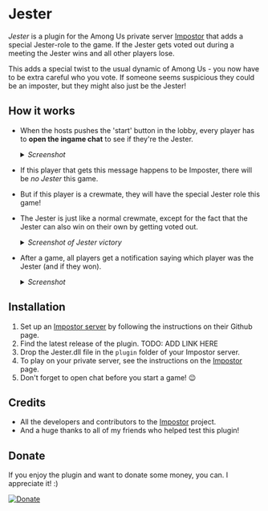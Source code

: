 # Jester
*Jester* is a plugin for the Among Us private server [Impostor](https://github.com/Impostor/Impostor) that adds a special Jester-role to the game. If the Jester gets voted out during a meeting the Jester wins and all other players lose. 

This adds a special twist to the usual dynamic of Among Us - you now have to be extra careful who you vote. If someone seems suspicious they could be an imposter, but they might also just be the Jester!

## How it works

- When the hosts pushes the 'start' button in the lobby, every player has to **open the ingame chat** to see if they're the Jester.

  <details> 
  <summary><i>Screenshot</i></summary>
   <img src="https://github.com/Maartii/Jester/blob/main/Screenshots/JesterAnnouncement.png" width="500"> 
</details>

- If this player that gets this message happens to be Imposter, there will be *no Jester* this game.
- But if this player is a crewmate, they will have the special Jester role this game!
- The Jester is just like a normal crewmate, except for the fact that the Jester can also win on their own by getting voted out.

  <details> 
  <summary><i>Screenshot of Jester victory</i></summary>
   <img src="https://github.com/Maartii/Jester/blob/main/Screenshots/JesterWin.png" width="500"> 
</details>

- After a game, all players get a notification saying which player was the Jester (and if they won).

  <details> 
  <summary><i>Screenshot</i></summary>
   <img src="https://github.com/Maartii/Jester/blob/main/Screenshots/AfterGame.png" width="500"> 
</details>

## Installation

1. Set up an [Impostor server](https://github.com/Impostor/Impostor) by following the instructions on their Github page.
2. Find the latest release of the plugin. TODO: ADD LINK HERE
3. Drop the Jester.dll file in the `plugin` folder of your Impostor server.
4. To play on your private server, see the instructions on the [Impostor](https://github.com/Impostor/Impostor) page.
5. Don't forget to open chat before you start a game! :wink:

## Credits

- All the developers and contributors to the [Impostor](https://github.com/Impostor/Impostor) project.
- And a huge thanks to all of my friends who helped test this plugin! 

## Donate

If you enjoy the plugin and want to donate some money, you can. I appreciate it! :)

[![Donate](https://img.shields.io/badge/Donate-PayPal-green.svg)](https://www.paypal.com/cgi-bin/webscr?cmd=_donations&business=ZPDMYAHEHSZAY&currency_code=EUR)
